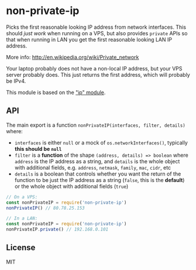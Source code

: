 # non-private-ip

Picks the first reasonable looking IP address from network interfaces.
This should _just work_ when running on a VPS, but also provides `private` APIs
so that when running in LAN you get the first reasonable looking LAN IP address.

More info: http://en.wikipedia.org/wiki/Private_network

Your laptop probably does not have a non-local IP address, but your VPS server
probably does. This just returns the first address, which will probably be IPv4.

This module is based on the ["ip" module](https://www.npmjs.com/package/ip).

## API

The main export is a function `nonPrivateIP(interfaces, filter, details)` where:

- `interfaces` is either `null` or a mock of `os.networkInterfaces()`, typically
  **this should be `null`**
- `filter` is a **function** of the shape `(address, details) => boolean` where
  `address` is the IP address as a string, and `details` is the whole object
  with additional fields, e.g. `address`, `netmask`, `family`, `mac`, `cidr`,
  etc
- `details` is a boolean that controls whether you want the return of the
  function to be just the IP address as a string (`false`, this is the
  **default**) or the whole object with additional fields (`true`)

```js
// On a VPS:
const nonPrivateIP = require('non-private-ip')
nonPrivateIP() // 80.78.25.153
```

```js
// In a LAN:
const nonPrivateIP = require('non-private-ip')
nonPrivateIP.private() // 192.168.0.101
```

## License

MIT
